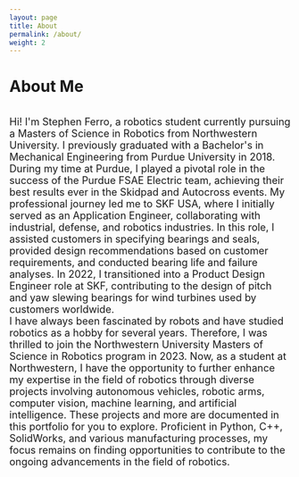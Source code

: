 ```yaml
---
layout: page
title: About
permalink: /about/
weight: 2
---
```


# **About Me**
<br>
<font size="+1">
Hi! I'm Stephen Ferro, a robotics student currently pursuing a Masters of Science in Robotics from Northwestern University. I previously graduated with a Bachelor's in Mechanical Engineering from Purdue University in 2018. During my time at Purdue, I played a pivotal role in the success of the Purdue FSAE Electric team, achieving their best results ever in the Skidpad and Autocross events. My professional journey led me to SKF USA, where I initially served as an Application Engineer, collaborating with industrial, defense, and robotics industries. In this role, I assisted customers in specifying bearings and seals, provided design recommendations based on customer requirements, and conducted bearing life and failure analyses. In 2022, I transitioned into a Product Design Engineer role at SKF, contributing to the design of pitch and yaw slewing bearings for wind turbines used by customers worldwide. 
<br>
I have always been fascinated by robots and have studied robotics as a hobby for several years. Therefore, I was thrilled to join the Northwestern University Masters of Science in Robotics program in 2023. Now, as a student at Northwestern, I have the opportunity to further enhance my expertise in the field of robotics through diverse projects involving autonomous vehicles, robotic arms, computer vision, machine learning, and artificial intelligence. These projects and more are documented in this portfolio for you to explore. Proficient in Python, C++, SolidWorks, and various manufacturing processes, my focus remains on finding opportunities to contribute to the ongoing advancements in the field of robotics.
</font>

<!-- <div class="row">
{% include about/skills.html title="Programming Languages" source=site.data.programming-skills %}
{% include about/skills.html title="Engineering Skills" source=site.data.other-skills %}
</div> -->
